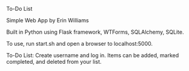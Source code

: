 To-Do List

Simple Web App by Erin Williams

Built in Python using Flask framework, WTForms, SQLAlchemy, SQLite.

To use, run start.sh and open a browser to localhost:5000.

To-Do List: Create username and log in. Items can be added, marked completed, and deleted from your list.
